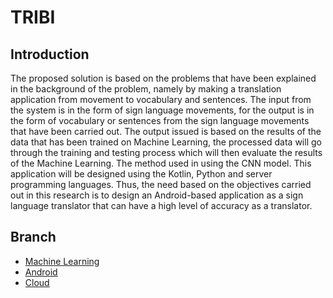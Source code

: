 # TRIBI 

## Introduction

The proposed solution is based on the problems that have been explained in the background of the problem, namely by making a translation application from movement to vocabulary and sentences. The input from the system is in the form of sign language movements, for the output is in the form of vocabulary or sentences from the sign language movements that have been carried out. The output issued is based on the results of the data that has been trained on Machine Learning, the processed data will go through the training and testing process which will then evaluate the results of the Machine Learning. The method used in using the CNN model. This application will be designed using the Kotlin, Python and server programming languages. Thus, the need based on the objectives carried out in this research is to design an Android-based application as a sign language translator that can have a high level of accuracy as a translator.

## Branch

- [Machine Learning](https://github.com/luthfialghz/Tribi/tree/manchine-learning)
- [Android](https://github.com/luthfialghz/Tribi/tree/android)
- [Cloud](https://github.com/luthfialghz/Tribi/tree/cloud)
